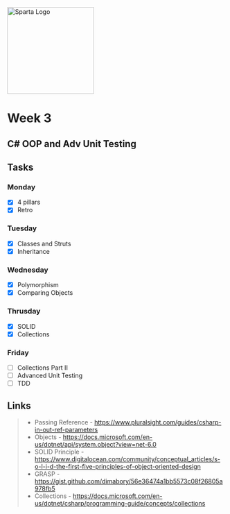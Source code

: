 <img src="https://boolerang.co.uk/wp-content/uploads/job-manager-uploads/company_logo/2018/04/SG-Logo-Black.png" alt="Sparta Logo" width="200"/>

# Week 3

## C# OOP and Adv Unit Testing

## Tasks

### Monday
- [x] 4 pillars
- [x] Retro

### Tuesday
- [x] Classes and Struts
- [x] Inheritance

### Wednesday
- [x] Polymorphism
- [x] Comparing Objects

### Thrusday
- [x] SOLID
- [x] Collections

### Friday
- [ ] Collections Part II
- [ ] Advanced Unit Testing
- [ ] TDD

## Links

>- Passing Reference - https://www.pluralsight.com/guides/csharp-in-out-ref-parameters
>- Objects - https://docs.microsoft.com/en-us/dotnet/api/system.object?view=net-6.0
>- SOLID Principle -  https://www.digitalocean.com/community/conceptual_articles/s-o-l-i-d-the-first-five-principles-of-object-oriented-design
>- GRASP - https://gist.github.com/dimabory/56e36474a1bb5573c08f26805a978fb5
>- Collections - https://docs.microsoft.com/en-us/dotnet/csharp/programming-guide/concepts/collections
